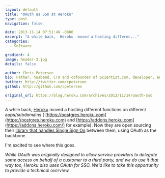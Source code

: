 ```yaml
---
layout: default
title: "OAuth as SSO at Heroku"
type: post
navigation: false

date: 2013-11-14 07:51:46 -0800
excerpt: "A while back,  Heroku  moved a hosting differen..."
categories:
  - Software

gradient: 4
image: header-3.jpg
details: false

author: Chris Petersen
bio: Father, husband, CTO and cofounder of Scientist.com, developer, entrepreneur and technologist.
twitter: http://twitter.com/cpetersen
github: http://github.com/cpetersen

original_url: https://blog.heroku.com/archives/2013/11/14/oauth-sso
---
```



 A while back,  [Heroku](https://www.heroku.com/)  moved a hosting different functions on different apps/subdomains ( [https://postgres.heroku.com](https://postgres.heroku.com)  and  [https://addons.heroku.com](https://addons.heroku.com/)   for example). Now they are open sourcing their  [library that handles Single Sign On](https://github.com/heroku/identity)  between them, using OAuth as the backbone. 

 I'm excited to see where this goes. 

  *While OAuth was originally designed to allow service providers to delegate some access on behalf of a customer to a third party, and we do use it that way too, Heroku also uses OAuth for SSO. We'd like to take this opportunity to provide a technical overview.* 

 
